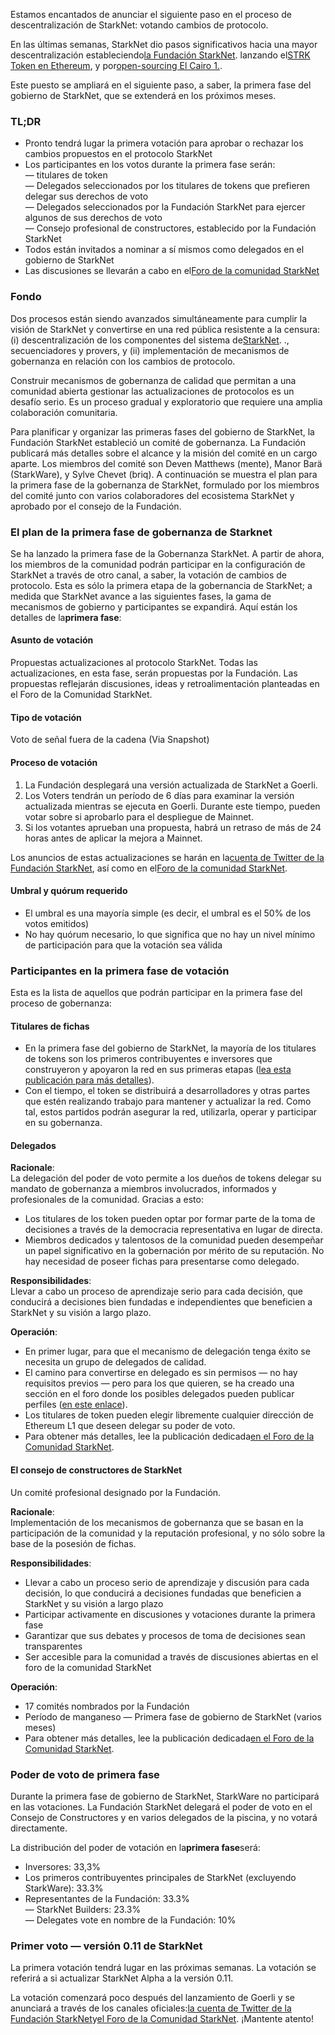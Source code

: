 Estamos encantados de anunciar el siguiente paso en el proceso de descentralización de StarkNet: votando cambios de protocolo.

En las últimas semanas, StarkNet dio pasos significativos hacia una mayor descentralización estableciendo[la Fundación StarkNet](https://medium.com/@StarkNet_Foundation/welcome-to-the-world-starknet-foundation-7bd55d5dbc59). lanzando el[STRK Token en Ethereum](https://medium.com/starkware/starknet-token-is-deployed-on-ethereum-f27f0000b00c), y por[open-sourcing El Cairo 1.](https://medium.com/starkware/open-sourcing-cairo-1-0-b3100a664bb0).

Este puesto se ampliará en el siguiente paso, a saber, la primera fase del gobierno de StarkNet, que se extenderá en los próximos meses.

### TL;DR

* Pronto tendrá lugar la primera votación para aprobar o rechazar los cambios propuestos en el protocolo StarkNet
* Los participantes en los votos durante la primera fase serán:\
  — titulares de token\
  — Delegados seleccionados por los titulares de tokens que prefieren delegar sus derechos de voto\
  — Delegados seleccionados por la Fundación StarkNet para ejercer algunos de sus derechos de voto\
  — Consejo profesional de constructores, establecido por la Fundación StarkNet
* Todos están invitados a nominar a sí mismos como delegados en el gobierno de StarkNet
* Las discusiones se llevarán a cabo en el[Foro de la comunidad StarkNet](https://community.starknet.io/)

### Fondo

Dos procesos están siendo avanzados simultáneamente para cumplir la visión de StarkNet y convertirse en una red pública resistente a la censura: (i) descentralización de los componentes del sistema de[StarkNet](https://community.starknet.io/t/starknet-decentralized-protocol-introduction/2671). ., secuenciadores y provers, y (ii) implementación de mecanismos de gobernanza en relación con los cambios de protocolo.

Construir mecanismos de gobernanza de calidad que permitan a una comunidad abierta gestionar las actualizaciones de protocolos es un desafío serio. Es un proceso gradual y exploratorio que requiere una amplia colaboración comunitaria.

Para planificar y organizar las primeras fases del gobierno de StarkNet, la Fundación StarkNet estableció un comité de gobernanza. La Fundación publicará más detalles sobre el alcance y la misión del comité en un cargo aparte. Los miembros del comité son Deven Matthews (mente), Manor Barä (StarkWare), y Sylve Chevet (briq). A continuación se muestra el plan para la primera fase de la gobernanza de StarkNet, formulado por los miembros del comité junto con varios colaboradores del ecosistema StarkNet y aprobado por el consejo de la Fundación.

### El plan de la primera fase de gobernanza de Starknet

Se ha lanzado la primera fase de la Gobernanza StarkNet. A partir de ahora, los miembros de la comunidad podrán participar en la configuración de StarkNet a través de otro canal, a saber, la votación de cambios de protocolo. Esta es sólo la primera etapa de la gobernancia de StarkNet; a medida que StarkNet avance a las siguientes fases, la gama de mecanismos de gobierno y participantes se expandirá. Aquí están los detalles de la**primera fase**:

#### Asunto de votación

Propuestas actualizaciones al protocolo StarkNet. Todas las actualizaciones, en esta fase, serán propuestas por la Fundación. Las propuestas reflejarán discusiones, ideas y retroalimentación planteadas en el Foro de la Comunidad StarkNet.

#### Tipo de votación

Voto de señal fuera de la cadena (Via Snapshot)

#### Proceso de votación

1. La Fundación desplegará una versión actualizada de StarkNet a Goerli.
2. Los Voters tendrán un período de 6 días para examinar la versión actualizada mientras se ejecuta en Goerli. Durante este tiempo, pueden votar sobre si aprobarlo para el despliegue de Mainnet.
3. Si los votantes aprueban una propuesta, habrá un retraso de más de 24 horas antes de aplicar la mejora a Mainnet.

Los anuncios de estas actualizaciones se harán en la[cuenta de Twitter de la Fundación StarkNet](https://twitter.com/StarkNetFndn), así como en el[Foro de la comunidad StarkNet](https://community.starknet.io/).

#### Umbral y quórum requerido

* El umbral es una mayoría simple (es decir, el umbral es el 50% de los votos emitidos)
* No hay quórum necesario, lo que significa que no hay un nivel mínimo de participación para que la votación sea válida

### Participantes en la primera fase de votación

Esta es la lista de aquellos que podrán participar en la primera fase del proceso de gobernanza:

#### Titulares de fichas

* En la primera fase del gobierno de StarkNet, la mayoría de los titulares de tokens son los primeros contribuyentes e inversores que construyeron y apoyaron la red en sus primeras etapas ([lea esta publicación para más detalles](https://medium.com/@starkware/part-3-starknet-token-design-5cc17af066c6)).
* Con el tiempo, el token se distribuirá a desarrolladores y otras partes que estén realizando trabajo para mantener y actualizar la red. Como tal, estos partidos podrán asegurar la red, utilizarla, operar y participar en su gobernanza.

#### Delegados

**Racionale**:\
La delegación del poder de voto permite a los dueños de tokens delegar su mandato de gobernanza a miembros involucrados, informados y profesionales de la comunidad. Gracias a esto:

* Los titulares de los token pueden optar por formar parte de la toma de decisiones a través de la democracia representativa en lugar de directa.
* Miembros dedicados y talentosos de la comunidad pueden desempeñar un papel significativo en la gobernación por mérito de su reputación. No hay necesidad de poseer fichas para presentarse como delegado.

**Responsibilidades**:\
Llevar a cabo un proceso de aprendizaje serio para cada decisión, que conducirá a decisiones bien fundadas e independientes que beneficien a StarkNet y su visión a largo plazo.

**Operación**:

* En primer lugar, para que el mecanismo de delegación tenga éxito se necesita un grupo de delegados de calidad.
* El camino para convertirse en delegado es sin permisos — no hay requisitos previos — pero para los que quieren, se ha creado una sección en el foro donde los posibles delegados pueden publicar perfiles ([en este enlace](https://community.starknet.io/t/delegate-profile-thread/4049)).
* Los titulares de token pueden elegir libremente cualquier dirección de Ethereum L1 que deseen delegar su poder de voto.
* Para obtener más detalles, lee la publicación dedicada[en el Foro de la Comunidad StarkNet](https://community.starknet.io/t/delegate-profile-thread/4049).

#### El consejo de constructores de StarkNet

Un comité profesional designado por la Fundación.

**Racionale**:\
Implementación de los mecanismos de gobernanza que se basan en la participación de la comunidad y la reputación profesional, y no sólo sobre la base de la posesión de fichas.

**Responsibilidades**:

* Llevar a cabo un proceso serio de aprendizaje y discusión para cada decisión, lo que conducirá a decisiones fundadas que beneficien a StarkNet y su visión a largo plazo
* Participar activamente en discusiones y votaciones durante la primera fase
* Garantizar que sus debates y procesos de toma de decisiones sean transparentes
* Ser accesible para la comunidad a través de discusiones abiertas en el foro de la comunidad StarkNet

**Operación**:

* 17 comités nombrados por la Fundación
* Período de manganeso — Primera fase de gobierno de StarkNet (varios meses)
* Para obtener más detalles, lee la publicación dedicada[en el Foro de la Comunidad StarkNet](https://community.starknet.io/t/delegate-profile-thread/4049).

### Poder de voto de primera fase

Durante la primera fase de gobierno de StarkNet, StarkWare no participará en las votaciones. La Fundación StarkNet delegará el poder de voto en el Consejo de Constructores y en varios delegados de la piscina, y no votará directamente.

La distribución del poder de votación en la**primera fase**será:

* Inversores: 33,3%
* Los primeros contribuyentes principales de StarkNet (excluyendo StarkWare): 33.3%
* Representantes de la Fundación: 33.3%\
  — StarkNet Builders: 23.3%\
  — Delegates vote en nombre de la Fundación: 10%

### Primer voto — versión 0.11 de StarkNet

La primera votación tendrá lugar en las próximas semanas. La votación se referirá a si actualizar StarkNet Alpha a la versión 0.11.

La votación comenzará poco después del lanzamiento de Goerli y se anunciará a través de los canales oficiales:[la cuenta de Twitter de la Fundación StarkNet](https://twitter.com/StarkNetFndn)y[el Foro de la Comunidad StarkNet](https://community.starknet.io/). ¡Mantente atento!